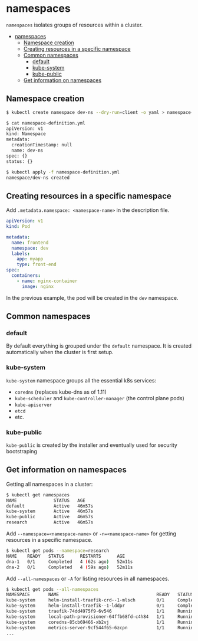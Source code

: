 # namespaces

`namespaces` isolates groups of resources within a cluster.

- [namespaces](#namespaces)
  - [Namespace creation](#namespace-creation)
  - [Creating resources in a specific namespace](#creating-resources-in-a-specific-namespace)
  - [Common namespaces](#common-namespaces)
    - [default](#default)
    - [kube-system](#kube-system)
    - [kube-public](#kube-public)
  - [Get information on namespaces](#get-information-on-namespaces)

## Namespace creation

```bash
$ kubectl create namespace dev-ns --dry-run=client -o yaml > namespace-definition.yml

$ cat namespace-definition.yml
apiVersion: v1
kind: Namespace
metadata:
  creationTimestamp: null
  name: dev-ns
spec: {}
status: {}

$ kubectl apply -f namespace-definition.yml
namespace/dev-ns created
```

## Creating resources in a specific namespace

Add `.metadata.namespace: <namespace-name>` in the description file.

```yaml
apiVersion: v1
kind: Pod

metadata:
  name: frontend
  namespace: dev
  labels:
    app: myapp
    type: front-end
spec:
  containers:
    - name: nginx-container
      image: nginx
```

In the previous example, the pod will be created in the `dev` namespace.


## Common namespaces

### default

By default everything is grouped under the `default` namespace. It is created automatically when the cluster is first setup.

### kube-system

`kube-system` namespace groups all the essential k8s services:

- `coredns` (replaces kube-dns as of 1.11)
- `kube-scheduler` and `kube-controller-manager` (the control plane pods)
- `kube-apiserver`
- `etcd`
- etc.

### kube-public

`kube-public` is created by the installer and eventually used for security bootstraping

## Get information on namespaces

Getting all namespaces in a cluster:

```bash
$ kubectl get namespaces
NAME              STATUS   AGE
default           Active   46m57s
kube-system       Active   46m57s
kube-public       Active   46m57s
research          Active   46m57s
```

Add `--namespace=<namespace-name>` or `-n=<namespace-name>` for getting resources in a specific namespace.

```bash
$ kubectl get pods --namespace=research
NAME    READY   STATUS      RESTARTS      AGE
dna-1   0/1     Completed   4 (62s ago)   52m11s
dna-2   0/1     Completed   4 (59s ago)   52m11s
```

Add `--all-namespaces` or `-A` for listing resources in all namespaces.

```bash
$ kubectl get pods --all-namespaces
NAMESPACE       NAME                                     READY   STATUS             RESTARTS      AGE
kube-system     helm-install-traefik-crd--1-mlsch        0/1     Completed          0             28m
kube-system     helm-install-traefik--1-lddpr            0/1     Completed          1             28m
kube-system     traefik-74dd4975f9-6v546                 1/1     Running            0             27m
kube-system     local-path-provisioner-64ffb68fd-c4h84   1/1     Running            0             28m
kube-system     coredns-85cb69466-xb2vj                  1/1     Running            0             28m
kube-system     metrics-server-9cf544f65-6zcpn           1/1     Running            0             28m
...
```
